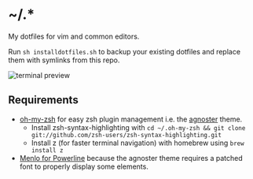 # ~/.*

My dotfiles for vim and common editors.

Run `sh installdotfiles.sh` to backup your existing dotfiles and replace them with symlinks from this repo.

![terminal preview](http://imgur.com/tvq3SkV.jpg)

## Requirements
* [oh-my-zsh](https://github.com/robbyrussell/oh-my-zsh) for easy zsh plugin 
  management i.e. the [agnoster](https://github.com/agnoster/agnoster-zsh-theme) 
  theme.
  * Install zsh-syntax-highlighting with `cd ~/.oh-my-zsh && git clone git://github.com/zsh-users/zsh-syntax-highlighting.git`
  * Install z (for faster terminal navigation) with homebrew using `brew install z`
* [Menlo for Powerline](https://github.com/abertsch/Menlo-for-Powerline) because 
  the agnoster theme requires a patched font to properly display some elements.
